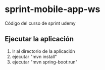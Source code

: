 # sprint-mobile-app-ws

Código del curso de sprint udemy

## Ejecutar la aplicación

1. Ir al directorio de la aplicación
2. ejecutar "mvn install"
3. ejecutar "mvn spring-boot:run"

